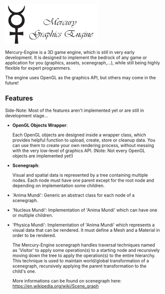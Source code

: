 <img src="https://raw.githubusercontent.com/GnosticOccultist/Mercury-Engine/master/docs/test-logo.png" alt="Mercury-Engine" height="130px">

Mercury-Engine is a 3D game engine, which is still in very early development. It is designed to implement
the bedrock of any game or application for you (graphics, assets, scenegraph,...), while still being 
highly flexible for expert programmers.

The engine uses OpenGL as the graphics API, but others may come in the future!

## Features

Side-Note: Most of the features aren't implemented yet or are still in development stage...

- __OpenGL Objects Wrapper__:

    Each OpenGL objects are designed inside a wrapper class, which provides helpful function
to upload, create, store or cleanup data. You can use them to create your own rendering process, without messing
with the very low-level of graphics API. (Note: Not every OpenGL objects are implemented yet!)

- __Scenegraph__:

	Visual and spatial data is represented by a tree containing multiple nodes. Each node must have one parent except for the root node and
depending on implementation some children. 
* 'Anima Mundi': Generic an abstract class for each node of a scenegraph.
* 'Nucleus Mundi': Implementation of 'Anima Mundi' which can have one or multiple children.
* 'Physica Mundi': Implementation of 'Anima Mundi' which represents a visual data that can be rendered. It must define a Mesh and a Material in order to be rendered.

	The Mercury-Engine scenegraph handles traversal techniques named as 'Visitor' to apply some operation(s) to a starting node and recursively moving down the tree to apply
the operation(s) to the entire hierarchy. This technique is used to maintain world/global transformation of a scenegraph, recursively applying the parent transformation to the child's one.

	More informations can be found on scenegraph here: https://en.wikipedia.org/wiki/Scene_graph

